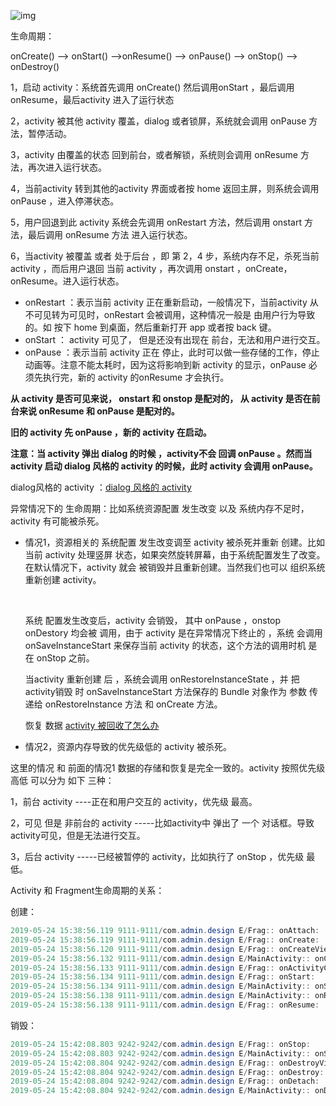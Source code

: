 ![img](F:\笔记\android\Activity\assets\682504-1405607172778d9b.gif) 

生命周期：

onCreate()  ——> onStart() ——>onResume() ——> onPause() ——> onStop() ——> onDestroy()



1，启动 activity：系统首先调用 onCreate() 然后调用onStart ，最后调用onResume，最后activity 进入了运行状态

2，activity 被其他 activity 覆盖，dialog 或者锁屏，系统就会调用 onPause 方法，暂停活动。

3，activity 由覆盖的状态 回到前台，或者解锁，系统则会调用 onResume 方法，再次进入运行状态。

4，当前activity 转到其他的activity 界面或者按 home 返回主屏，则系统会调用 onPause ，进入停滞状态。

5，用户回退到此 activity 系统会先调用 onRestart 方法，然后调用 onstart 方法，最后调用 onResume 方法 进入运行状态。

6，当activity 被覆盖 或者  处于后台 ，即 第 2，4 步，系统内存不足，杀死当前 activity ，而后用户退回 当前 activity ，再次调用 onstart ，onCreate，onResume。进入运行状态。



- onRestart ：表示当前 activity 正在重新启动，一般情况下，当前activity 从不可见转为可见时，onRestart 会被调用，这种情况一般是 由用户行为导致的。如  按下 home 到桌面，然后重新打开 app 或者按 back 键。
- onStart ： activity 可见了， 但是还没有出现在 前台，无法和用户进行交互。
- onPause ：表示当前 activity 正在 停止，此时可以做一些存储的工作，停止动画等。注意不能太耗时，因为这将影响到新 activity 的显示，onPause 必须先执行完，新的 activity 的onResume 才会执行。



**从 activity 是否可见来说， onstart 和 onstop 是配对的， 从 activity 是否在前台来说 onResume 和 onPause 是配对的。**

**旧的 activity 先 onPause ，新的 activity 在启动。**

**注意：当 activity 弹出 dialog 的时候 ，activity不会 回调 onPause 。然而当 activity 启动 dialog 风格的 activity 的时候，此时 activity 会调用 onPause。**

dialog风格的 activity ：[dialog 风格的 activity](https://blog.csdn.net/cswhale/article/details/86596943 )



异常情况下的 生命周期：比如系统资源配置 发生改变 以及 系统内存不足时， activity 有可能被杀死。

- 情况1，资源相关的 系统配置 发生改变调至 activity 被杀死并重新 创建。比如当前 activity 处理竖屏 状态，如果突然旋转屏幕，由于系统配置发生了改变。在默认情况下，activity 就会 被销毁并且重新创建。当然我们也可以 组织系统重新创建 activity。

  ​	

  系统 配置发生改变后，activity 会销毁， 其中 onPause ，onstop onDestory 均会被 调用，由于 activity 是在异常情况下终止的 ，系统 会调用 onSaveInstanceStart 来保存当前 activity 的状态，这个方法的调用时机 是在 onStop 之前。

  当activity 重新创建 后 ，系统会调用 onRestoreInstanceState ，并 把 activity销毁 时 onSaveInstanceStart 方法保存的 Bundle 对象作为 参数 传递给 onRestoreInstance 方法 和 onCreate 方法。

  

  恢复 数据 [activity 被回收了怎么办](https://blog.csdn.net/baidu_40389775/article/details/86707585)

-  情况2，资源内存导致的优先级低的 activity 被杀死。

  这里的情况 和 前面的情况1 数据的存储和恢复是完全一致的。activity 按照优先级 高低 可以分为 如下 三种：

   1，前台 activity ----正在和用户交互的 activity，优先级 最高。

   2，可见 但是 非前台的 activity -----比如activity中 弹出了 一个 对话框。导致 activity可见，但是无法进行交互。

   3，后台 activity -----已经被暂停的 activity，比如执行了 onStop ，优先级 最低。



Activity 和 Fragment生命周期的关系：

创建：

```java
2019-05-24 15:38:56.119 9111-9111/com.admin.design E/Frag:: onAttach: 
2019-05-24 15:38:56.119 9111-9111/com.admin.design E/Frag:: onCreate: 
2019-05-24 15:38:56.120 9111-9111/com.admin.design E/Frag:: onCreateView: 
2019-05-24 15:38:56.132 9111-9111/com.admin.design E/MainActivity:: onCreate: 
2019-05-24 15:38:56.133 9111-9111/com.admin.design E/Frag:: onActivityCreated: 
2019-05-24 15:38:56.134 9111-9111/com.admin.design E/Frag:: onStart: 
2019-05-24 15:38:56.134 9111-9111/com.admin.design E/MainActivity:: onStart: 
2019-05-24 15:38:56.138 9111-9111/com.admin.design E/MainActivity:: onResume: 
2019-05-24 15:38:56.138 9111-9111/com.admin.design E/Frag:: onResume: 
```



销毁：

```java
2019-05-24 15:42:08.803 9242-9242/com.admin.design E/Frag:: onStop: 
2019-05-24 15:42:08.803 9242-9242/com.admin.design E/MainActivity:: onStop: 
2019-05-24 15:42:08.804 9242-9242/com.admin.design E/Frag:: onDestroyView: 
2019-05-24 15:42:08.804 9242-9242/com.admin.design E/Frag:: onDestroy: 
2019-05-24 15:42:08.804 9242-9242/com.admin.design E/Frag:: onDetach: 
2019-05-24 15:42:08.804 9242-9242/com.admin.design E/MainActivity:: onDestroy: 
```



